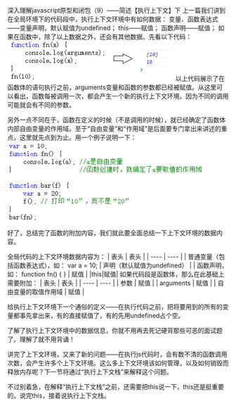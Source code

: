 深入理解javascript原型和闭包（9）——简述【执行上下文】下
上一篇我们讲到在全局环境下的代码段中，执行上下文环境中有如何数据：
	变量、函数表达式——变量声明，默认赋值为undefined；
	this——赋值；
	函数声明——赋值； 
如果在函数中，除了以上数据之外，还会有其他数据。先看以下代码：
![闭包](img/9-1.png)
以上代码展示了在函数体的语句执行之前，arguments变量和函数的参数都已经被赋值。从这里可以看出，函数每被调用一次，都会产生一个新的执行上下文环境。因为不同的调用可能就会有不同的参数。

另外一点不同在于，函数在定义的时候（不是调用的时候），就已经确定了函数体内部自由变量的作用域。至于“自由变量”和“作用域”是后面要专门拿出来讲述的重点，这里就先点到为止。用一个例子说明一下：
![闭包](img/9-2.png)
 
好了，总结完了函数的附加内容，我们就此要全面总结一下上下文环境的数据内容。

全局代码的上下文环境数据内容为：
|  表头   | 表头  |
|  ----  | ----  |
| 普通变量（包括函数表达式），如： var a = 10; | 声明（默认赋值为undefined） |
| 函数声明，如： function fn() { }  | 赋值 |
|this|赋值|
如果代码段是函数体，那么在此基础上需要附加：
|  表头   | 表头  |
|  ----  | ----  |
| 参数  | 赋值 |
| arguments  | 赋值 |
| 自由变量的取值作用域  | 赋值 |

给执行上下文环境下一个通俗的定义——在执行代码之前，把将要用到的所有的变量都事先拿出来，有的直接赋值了，有的先用undefined占个空。

了解了执行上下文环境中的数据信息，你就不用再去死记硬背那些可恶的面试题了。理解了就不用背诵！

讲完了上下文环境，又来了新的问题——在执行js代码时，会有数不清的函数调用次数，会产生许多个上下文环境。这么多上下文环境该如何管理，以及如何销毁而释放内存呢？下一节将通过“执行上下文栈”来解释这个问题。

不过别着急，在解释“执行上下文栈”之前，还需要把this说一下，this还是挺重要的。说完this，接着说执行上下文栈。